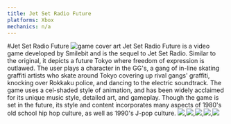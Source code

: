```yaml
---
title: Jet Set Radio Future
platforms: Xbox
mechanics: n/a
---
```

#Jet Set Radio Future
![game cover art](//images.igdb.com/igdb/image/upload/t_thumb/pyo7wstu4k6pcgilvgif.jpg "Logo Title Text 1")
Jet Set Radio Future is a video game developed by Smilebit and is the sequel to Jet Set Radio. Similar to the original, it depicts a future Tokyo where freedom of expression is outlawed. The user plays a character in the GG's, a gang of in-line skating graffiti artists who skate around Tokyo covering up rival gangs' graffiti, knocking over Rokkaku police, and dancing to the electric soundtrack. The game uses a cel-shaded style of animation, and has been widely acclaimed for its unique music style, detailed art, and gameplay. Though the game is set in the future, its style and content incorporates many aspects of 1980's old school hip hop culture, as well as 1990's J-pop culture.
<img src="//images.igdb.com/igdb/image/upload/t_thumb/icisif1mq16fn5rzmxbn.jpg"/>,<img src="//images.igdb.com/igdb/image/upload/t_thumb/ppudj4nzyjtfu3lo8foh.jpg"/>,<img src="//images.igdb.com/igdb/image/upload/t_thumb/tpvsniqrc8mbm9nkmchf.jpg"/>,<img src="//images.igdb.com/igdb/image/upload/t_thumb/k77bn9ud5en3tpjxncxy.jpg"/>,<img src="//images.igdb.com/igdb/image/upload/t_thumb/ctyvibv2y1gj0qag99sb.jpg"/>
